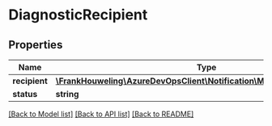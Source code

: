 # DiagnosticRecipient

## Properties
Name | Type | Description | Notes
------------ | ------------- | ------------- | -------------
**recipient** | [**\FrankHouweling\AzureDevOpsClient\Notification\Model\DiagnosticIdentity**](DiagnosticIdentity.md) |  | [optional] 
**status** | **string** |  | [optional] 

[[Back to Model list]](../README.md#documentation-for-models) [[Back to API list]](../README.md#documentation-for-api-endpoints) [[Back to README]](../README.md)


